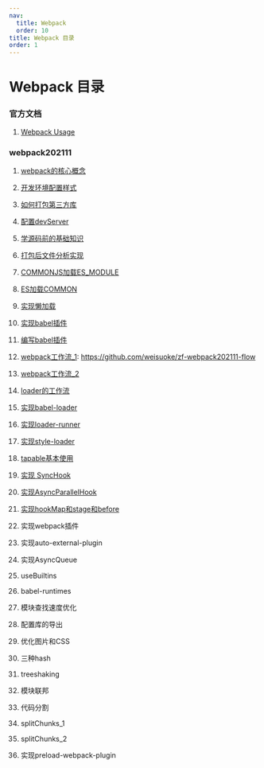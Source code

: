 ```yaml
---
nav:
  title: Webpack
  order: 10
title: Webpack 目录
order: 1
---
```


# Webpack 目录

###  官方文档

1. [Webpack Usage](/webpack/official/01)

### webpack202111

1. [webpack的核心概念](/webpack202111/01)

2. [开发环境配置样式](/webpack202111/02)

3. [如何打包第三方库](/webpack202111/03)

4. [配置devServer](/webpack202111/04)

5. [学源码前的基础知识](/webpack202111/05)

6. [打包后文件分析实现](/webpack202111/06)

7. [COMMONJS加载ES_MODULE](/webpack202111/07)

8. [ES加载COMMON](/webpack202111/08)

9. [实现懒加载](/webpack202111/09)

10. [实现babel插件](/webpack202111/10)

11. [编写babel插件](/webpack202111/11)

12. [webpack工作流_1](/webpack202111/12): https://github.com/weisuoke/zf-webpack202111-flow

13. [webpack工作流_2](/webpack202111/12)

14. [loader的工作流](/webpack202111/14)

15. [实现babel-loader](/webpack202111/15)

16. [实现loader-runner](/webpack202111/16)

17. [实现style-loader](/webpack202111/17)

18. [tapable基本使用](/webpack202111/18)

19. [实现 SyncHook](/webpack202111/19)

20. [实现AsyncParallelHook](/webpack202111/20)

21. [实现hookMap和stage和before](/webpack202111/21)

22. 实现webpack插件

23. 实现auto-external-plugin

24. 实现AsyncQueue

25. useBuiltins

26. babel-runtimes

27. 模块查找速度优化

28. 配置库的导出

29. 优化图片和CSS

30. 三种hash

31. treeshaking

32. 模块联邦

33. 代码分割

34. splitChunks_1

35. splitChunks_2

36. 实现preload-webpack-plugin

    
